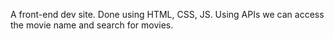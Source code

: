 A front-end dev site. Done using HTML, CSS, JS. Using APIs we can access the movie name and search for movies.

